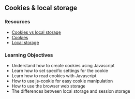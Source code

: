 ## Cookies & local storage

### Resources
* [Cookies vs local storage](https://www.w3schools.com/js/js_cookies.asp)
* [Cookies](https://developer.mozilla.org/en-US/docs/Web/HTTP/Cookies)
* [Local storage](https://github.com/js-cookie/js-cookie)

### Learning Objectives
* Understand how to create cookies using Javascript
* Learn how to set specific settings for the cookie
* Learn how to read cookies with Javascript
* How to use js-cookie for easy cookie manipulation
* How to use the browser web storage
* The differences between local storage and session storage

